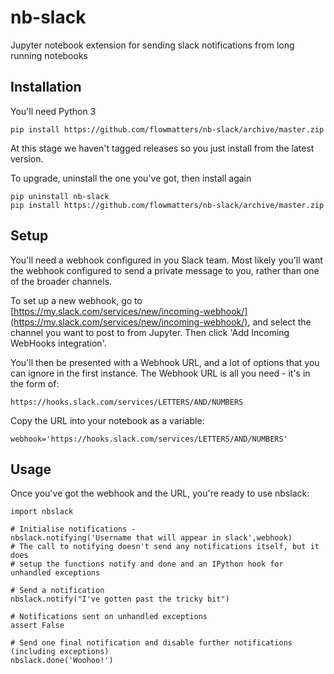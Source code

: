# nb-slack

Jupyter notebook extension for sending slack notifications from long running notebooks

## Installation

You'll need Python 3

```
pip install https://github.com/flowmatters/nb-slack/archive/master.zip
```

At this stage we haven't tagged releases so you just install from the latest version.

To upgrade, uninstall the one you've got, then install again

```
pip uninstall nb-slack
pip install https://github.com/flowmatters/nb-slack/archive/master.zip
```

## Setup

You'll need a webhook configured in you Slack team. Most likely you'll want the webhook configured to send a private message to you, rather than one of the broader channels.

To set up a new webhook, go to [https://my.slack.com/services/new/incoming-webhook/](https://my.slack.com/services/new/incoming-webhook/), and select the channel you want to post to from Jupyter. Then click 'Add Incoming WebHooks integration'.

You'll then be presented with a Webhook URL, and a lot of options that you can ignore in the first instance. The Webhook URL is all you need - it's in the form of:

```
https://hooks.slack.com/services/LETTERS/AND/NUMBERS
```

Copy the URL into your notebook as a variable:

```
webhook='https://hooks.slack.com/services/LETTERS/AND/NUMBERS'
```

## Usage

Once you've got the webhook and the URL, you're ready to use nbslack:

```
import nbslack

# Initialise notifications - 
nbslack.notifying('Username that will appear in slack',webhook)
# The call to notifying doesn't send any notifications itself, but it does
# setup the functions notify and done and an IPython hook for unhandled exceptions

# Send a notification
nbslack.notify("I've gotten past the tricky bit")

# Notifications sent on unhandled exceptions
assert False

# Send one final notification and disable further notifications (including exceptions)
nbslack.done('Woohoo!')

